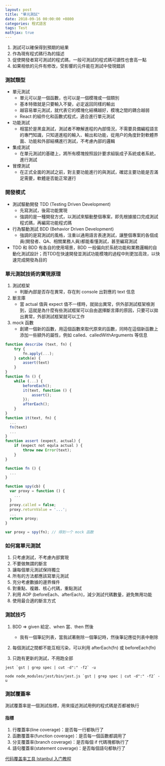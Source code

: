 ```yaml
---
layout: post
title: "單元測試"
date: 2018-09-16 00:00:00 +0800
categories: 程式語言
tags: Test
mathjax: true
---
```


1. 測試可以確保得到預期的結果
2. 作為現有程式碼行為的描述
3. 促使開發者寫可測試的程式碼，一般可測試的程式碼可讀性也會高一點
4. 如果相依的元件有修改，受影響的元件能在測試中發現錯誤

### 測試類型

* 單元測試
    * 單元可以是一個函數，也可以是一個模塊或一個類別
    * 基本特徵就是只要輸入不變，必定返回同樣的輸出
    * 越容易單元測試，就代表它的模塊化結構越好，模塊之間的耦合越弱
    * React 的組件化和函數式程式，適合進行單元測試
* 功能測試
    * 相當於是黑盒測試，測試者不瞭解進程的內部情況，不需要具備編程語言的專門知識，只知道進程的輸入、輸出和功能，從用户的角度針對軟體界面、功能和外部結構進行測試，不考慮內部的邏輯
* 集成測試
    * 在單元測試的基礎上，將所有模塊按照設計要求組裝成子系統或者系統，進行測試
* 冒煙測試
    * 在正式全面的測試之前，對主要功能進行的與測試，確認主要功能是否滿足需要，軟體是否能正常運行

### 開發模式

* 測試驅動開發 TDD (Testing Driven Development)
    * 先寫測試，後寫功能實現
    * 強調的是一種開發方式，以測試來驅動整個專案，即先根據接口完成測試程式碼，再編寫功能程式碼
* 行為驅動測試 BDD (Behavior Driven Development)
    * 強調的是寫測試的風格，注重以通用語言表達測試，讓整個專案的各個成員(開發者、QA、相關業務人員)都能看懂測試，甚至編寫測試
* TDD 和 BDD 有各自的使用場景，BDD 一般偏向於系統功能和業務邏輯的自動化測試設計；而TDD在快速開發並測試功能模塊的過程中則更加高效，以快速完成開發為目的

### 單元測試技術的實現原理

1. 測試框架
    * 判斷內部是否存在異常，存在則 console 出對應的 text 信息
2. 斷言庫
    * 當 actual 值與 expect 值不一樣時，就拋出異常，供外部測試框架檢測到，這就是為什麼有些測試框架可以自由選擇斷言庫的原因，只要可以拋出異常，外部測試框架就可以工作
3. mock 函數
    * 創建一個新的函數，用這個函數來取代原來的函數，同時在這個新函數上添加一些額外的屬性，例如 called、calledWithArguments 等信息

```js
function describe (text, fn) {
    try {
        fn.apply(...);
    } catch(e) {
        assert(text)
    }
}
function fn () {
    while (...) {
        beforeEach();
        it(text, function () {
            assert();
        });
        afterEach();
    }
}
function it(text, fn) {
  ...
  fn(text)
  ...
}
function assert (expect, actual) {
    if (expect not equla actual ) {
        throw new Error(text);
    }
}
```

```js
function fn () {
  ...
}

function spy(cb) {
  var proxy = function () {
    ...
  }
  proxy.called = false;
  proxy.returnValue = '...';
  ...
  return proxy;
}

var proxy = spy(fn); // 得到一个 mock 函数
```

### 如何寫單元測試

1. 只考慮測試，不考慮內部實現
2. 不要做無謂的斷言
3. 讓每個單元測試保持獨立
4. 所有的方法都應該寫單元測試
5. 充分考慮數據的邊界條件
6. 對重點、複雜、核心代碼，重點測試
7. 利用 AOP (beforeEach、afterEach)，減少測試代碼數量，避免無用功能
8. 使用最合適的斷言方式


### 測試技巧

1. BDD => given 給定、when 當、then 然後
    * 我有一個筆記列表，當我試著刪除一個筆記時，然後筆記應從列表中刪除

2. 每個測試之間都不能互相污染，可以利用 afterEach(fn) 或 beforeEach(fn)

3. 只跑有更新的測試，不用跑全部

```
jest `gst | grep spec | cut -d":" -f2` -u 

node node_modules/jest/bin/jest.js `gst | grep spec | cut -d":" -f2` -u
```

### 測試覆蓋率

測試覆蓋率是一個測試指標，用來描述測試用例的程式碼是否都被執行

#### 指標

1. 行覆蓋率(line coverage)：是否每一行都執行了
2. 函數覆蓋率(function coverage)：是否每一個函數都調用了
3. 分支覆蓋率(branch coverage)：是否每個 if 代碼塊都執行了
4. 語句覆蓋率(statement coverage)：是否每個語句都執行了

[代码覆盖率工具 Istanbul 入门教程](http://www.ruanyifeng.com/blog/2015/06/istanbul.html)
